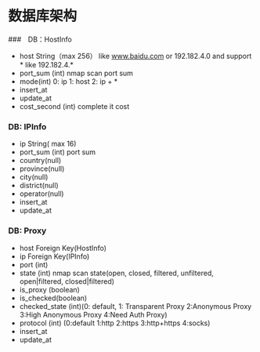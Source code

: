 # 数据库架构

###　DB：HostInfo

- host String（max 256） like www.baidu.com or 192.182.4.0 and support * like 192.182.4.*
- port_sum (int)  nmap scan port sum  
- mode(int) 0: ip  1: host  2: ip + *
- insert_at
- update_at
- cost_second (int) complete it cost

### DB: IPInfo

- ip String( max 16)
- port_sum (int)  port sum 
- country(null)
- province(null)
- city(null)
- district(null)
- operator(null)
- insert_at
- update_at

 
### DB: Proxy

- host Foreign Key(HostInfo)
- ip Foreign Key(IPInfo)
- port (int)
- state (int) nmap scan state(open, closed, filtered, unfiltered, open|filtered, closed|filtered) 
- is_proxy (boolean)
- is_checked(boolean)
- checked_state (int)(0: default, 1: Transparent Proxy 2:Anonymous Proxy 3:High Anonymous Proxy 4:Need Auth Proxy) 
- protocol (int) (0:default 1:http 2:https 3:http+https 4:socks)
- insert_at
- update_at

